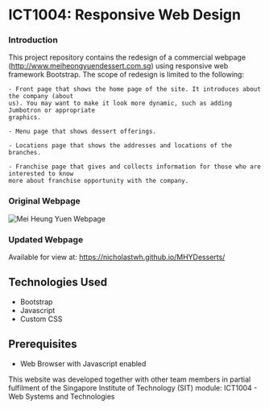 ICT1004: Responsive Web Design
========================

### Introduction
This project repository contains the redesign of a commercial webpage (http://www.meiheongyuendessert.com.sg) using responsive web framework Bootstrap. The scope of redesign is limited to the following:
```
- Front page that shows the home page of the site. It introduces about the company (about
us). You may want to make it look more dynamic, such as adding Jumbotron or appropriate
graphics.

- Menu page that shows dessert offerings.

- Locations page that shows the addresses and locations of the branches.

- Franchise page that gives and collects information for those who are interested to know
more about franchise opportunity with the company.
```
### Original Webpage
![Mei Heung Yuen Webpage](http://sg.kidlander.com/wp-content/gallery/kid-friendly-restaurants/mei-heung-yuen.jpg
)

### Updated Webpage
Available for view at: https://nicholastwh.github.io/MHYDesserts/

## Technologies Used
- Bootstrap
- Javascript
- Custom CSS

## Prerequisites
- Web Browser with Javascript enabled

This website was developed together with other team members in partial fulfilment of the Singapore Institute of Technology (SIT) module: ICT1004 - Web Systems and Technologies
